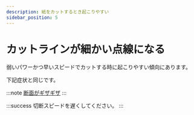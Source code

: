 ```yaml
---
description: 紙をカットするとき起こりやすい
sidebar_position: 5
---
```


# カットラインが細かい点線になる

弱いパワーかつ早いスピードでカットする時に起こりやすい傾向にあります。

下記症状と同じです。

:::note
[断面がギザギザ](/docs/result/notoraburu/kattoshitanogagizagiza)
:::

:::success
切断スピードを遅くしてください。
:::
